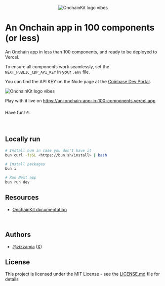 <p align="center">
  <picture>
    <source media="(prefers-color-scheme: dark)" srcset="https://github.com/Zizzamia/an-onchain-app-in-100-components/blob/main/public/vibes/vibes-19.png">
    <img alt="OnchainKit logo vibes" src="https://github.com/Zizzamia/an-onchain-app-in-100-components/blob/main/public/vibes/vibes-19.png" width="auto">
  </picture>
</p>

# An Onchain app in 100 components (or less)

An Onchain app in less than 100 components, and ready to be deployed to Vercel.

To ensure all components work seamlessly, set the `NEXT_PUBLIC_CDP_API_KEY` in your `.env` file.

You can find the API KEY on the Node page at the [Coinbase Dev Portal](https://portal.cdp.coinbase.com/products/node).

<img alt="OnchainKit logo vibes" src="https://github.com/Zizzamia/an-onchain-app-in-100-components/blob/main/public/copy-api-key.png" width="auto">

<br />

Play with it live on https://an-onchain-app-in-100-components.vercel.app

Have fun! ⛵️

<br />

## Locally run

```sh
# Install bun in case you don't have it
bun curl -fsSL <https://bun.sh/install> | bash

# Install packages
bun i

# Run Next app
bun run dev
```

## Resources

- [OnchainKit documentation](https://onchainkit.xyz)

<br />


## Authors

- [@zizzamia](https://github.com/zizzamia.png) ([X](https://twitter.com/Zizzamia))

## License

This project is licensed under the MIT License - see the [LICENSE.md](LICENSE.md) file for details